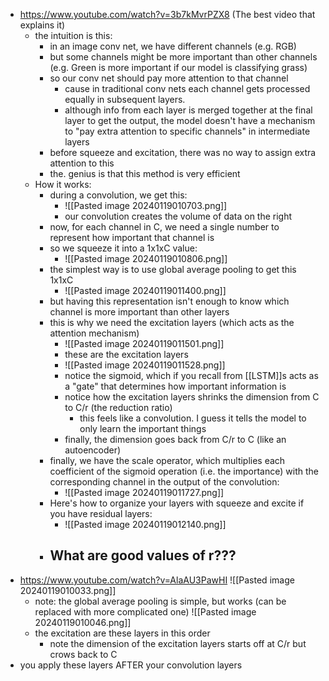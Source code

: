 - https://www.youtube.com/watch?v=3b7kMvrPZX8 (The best video that explains it)
	- the intuition is this:
		- in an image conv net, we have different channels (e.g. RGB)
		- but some channels might be more important than other channels (e.g. Green is more important if our model is classifying grass)
		- so our conv net should pay more attention to that channel
			- cause in traditional conv nets each channel gets processed equally in subsequent layers.
			- although info from each layer is merged together at the final layer to get the output, the model doesn't have a mechanism to "pay extra attention to specific channels" in intermediate layers 
		- before squeeze and excitation, there was no way to assign extra attention to this
		- the. genius is that this method is very efficient
	- How it works:
		- during a convolution, we get this:
			- ![[Pasted image 20240119010703.png]]
			- our convolution creates the volume of data on the right
		- now, for each channel in C, we need a single number to represent how important that channel is
		- so we squeeze it into a 1x1xC value:
			- ![[Pasted image 20240119010806.png]]
		- the simplest way is to use global average pooling to get this 1x1xC
			- ![[Pasted image 20240119011400.png]]
		- but having this representation isn't enough to know which channel is more important than other layers
		- this is why we need the excitation layers (which acts as the attention mechanism)
			- ![[Pasted image 20240119011501.png]]
			- these are the excitation layers
			- ![[Pasted image 20240119011528.png]]
			- notice the sigmoid, which if you recall from [[LSTM]]s acts as a "gate" that determines how important information is
			- notice how the excitation layers shrinks the dimension from C to C/r (the reduction ratio)
				- this feels like a convolution. I guess it tells the model to only learn the important things
			- finally, the dimension goes back from C/r to C (like an autoencoder)
		- finally, we have the scale operator, which multiplies each coefficient of the sigmoid operation (i.e. the importance) with the corresponding channel in the output of the convolution:
			- ![[Pasted image 20240119011727.png]]
		- Here's how to organize your layers with squeeze and excite if you have residual layers:
			- ![[Pasted image 20240119012140.png]]
		- What are good values of r???
			- 
- https://www.youtube.com/watch?v=AlaAU3PawHI
	![[Pasted image 20240119010033.png]]
	- note: the global average pooling is simple, but works (can be replaced with more complicated one)
![[Pasted image 20240119010046.png]]
	- the excitation are these layers in this order
		- note the dimension of the excitation layers starts off at C/r but crows back to C
- you apply these layers AFTER your convolution layers 